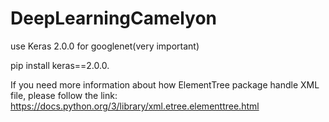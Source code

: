 # DeepLearningCamelyon

use Keras 2.0.0 for googlenet(very important)

pip install keras==2.0.0.


If you need more information about how ElementTree package handle XML file, please follow the link: 
https://docs.python.org/3/library/xml.etree.elementtree.html
